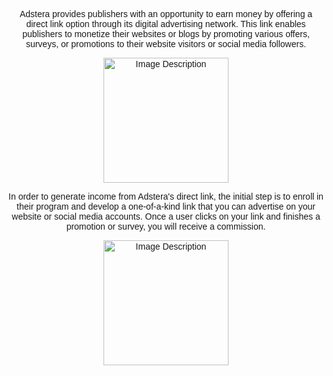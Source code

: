 <!DOCTYPE html>
<html>
<head>
  <meta charset="UTF-8">
  <title>My HTML Page</title>
  <style>
    body {
      font-family: Calibri, sans-serif;
    }
  </style>
</head>
<body>
<div style="text-align: center;">
<div style="text-align: center;">
  <p>Adstera provides publishers with an opportunity to earn money by offering a direct link option through its digital advertising network. This link enables publishers to monetize their websites or blogs by promoting various offers, surveys, or promotions to their website visitors or social media followers.</p>
  <a href="https://www.highrevenuegate.com/ydf6ub1g7?key=a76ac6c579e8cd0477a48577a6db4ff2">
    <img src="https://telegra.ph/file/a4bb6c2dd4c9f16d16d63.png" alt="Image Description" width="200">
  </a>
</div>
<div style="text-align: center;">
  <p>In order to generate income from Adstera's direct link, the initial step is to enroll in their program and develop a one-of-a-kind link that you can advertise on your website or social media accounts. Once a user clicks on your link and finishes a promotion or survey, you will receive a commission.</p>
  <a href="https://www.highrevenuegate.com/x7ecxzh6g?key=82dcbce36c15c580f2c9053bdff27a82">
    <img src="https://telegra.ph/file/a4bb6c2dd4c9f16d16d63.png" alt="Image Description" width="200">
  </a>
</div>
</body>
</html>
